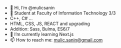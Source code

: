 - 👋 Hi, I’m @mulicsanin
- 👀 Student at Faculty of Information Technology 3/3
- C++, C# ... 
- HTML, CSS, JS, REACT and upgrading
- Addition: Sass, Bulma, ES6/7
- 🌱 I’m currently learning Next.js
- 📫 How to reach me: mulic.sanin@gmail.com  

